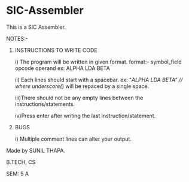 # SIC-Assembler

This is a SIC Assembler.

NOTES:-

1. INSTRUCTIONS TO WRITE CODE

	i) The program will be written in given format.
	   format:-   symbol_field	opcode 		operand
	   ex: 		ALPHA		LDA		BETA

	ii) Each lines should start with a spacebar.
	    ex:    "_ALPHA	LDA	BETA"	// where underscore(_) will be repaced by a single space.
	
	iii)There should not be any empty lines between the instructions/statements.

	iv)Press enter after writing the last instruction/statement.


2. BUGS

	i) Multiple comment lines can alter your output.


Made by SUNIL THAPA.

B.TECH, CS

SEM: 5 A

